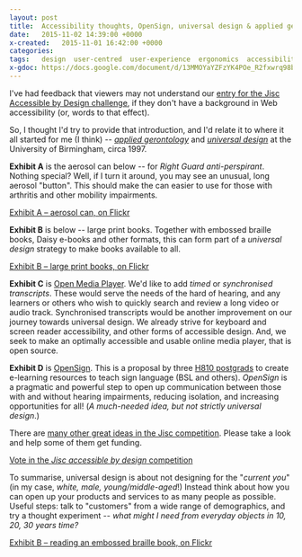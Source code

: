 ```yaml
---
layout: post
title:  Accessibility thoughts, OpenSign, universal design & applied gerontology
date:   2015-11-02 14:39:00 +0000
x-created:   2015-11-01 16:42:00 +0000
categories:
tags:   design  user-centred  user-experience  ergonomics  accessibility  usability
x-gdoc: https://docs.google.com/document/d/13MMOYaYZFzYK4POe_R2fxwrq98b0uwj_k_Hh1tDxaJ8/#
---
```



I've had feedback that viewers may not understand our [entry for the Jisc Accessible by Design challenge][jisc-omp],
if they don't have a background in Web accessibility (or, words to that effect).

So, I thought I'd try to provide that introduction, and I'd relate it to where it
all started for me (I think) --
_[applied gerontology][nayak]_ and _[universal design][]_ at the University of Birmingham, circa 1997.

__Exhibit A__ is the aerosol can below -- for _Right Guard anti-perspirant_. Nothing special?
Well, if I turn it around, you may see an unusual, long aerosol "button".
This should make the can easier to use for those with arthritis and other mobility impairments.

[Exhibit A – aerosol can, on Flickr][img-A]

__Exhibit B__ is below -- large print books.
Together with embossed braille books, Daisy e-books and other formats, this can form part of a _universal design_ strategy to make books available to all.

[Exhibit B – large print books, on Flickr][img-B]

__Exhibit C__ is [Open Media Player][jisc-omp].
We'd like to add _timed_ or _synchronised transcripts_.
These would serve the needs of the hard of hearing, and any learners or others
who wish to quickly search and review a long video or audio track.
Synchronised transcripts would be another improvement on our journey towards universal design.
We already strive for keyboard and screen reader accessibility, and other forms of accessible design.
And, we seek to make an optimally accessible and usable online media player, that is open source.

__Exhibit D__ is [OpenSign][jisc-sign].
This is a proposal by three [H810 postgrads][H810] to create e-learning resources to teach sign language (BSL and others).
_OpenSign_ is a pragmatic and powerful step to open up communication between those with and without hearing impairments, reducing isolation, and increasing opportunities for all!
(_A much-needed idea, but not strictly universal design_.)

There are [many other great ideas in the Jisc competition][ideas].
Please take a look and help some of them get funding.

[Vote in the _Jisc accessible by design_ competition][vote]


To summarise, universal design is about not designing for the "_current you_"
(in my case, _white, male, young/middle-aged_!)
Instead think about how you can open up your products and services to as many people as possible.
Useful steps: talk to "customers" from a wide range of demographics, and try a thought experiment -- _what might I need from everyday objects in 10, 20, 30 years time?_


[Exhibit B – reading an embossed braille book, on Flickr][img-B-braille]


[blog-1]: http://nick.freear.org.uk/2015/10/02/open-media-player-jisc-challenge.html
[jisc-omp]: https://elevator.jisc.ac.uk/e/accessiblebydesign/idea/open-media-player
    "Still time! Voting closes ~23:30 UTC, 2 November 2015"
[jisc-sign]: https://elevator.jisc.ac.uk/e/accessiblebydesign/idea/opensign
    "Still time! Voting closes ~23:30 UTC, 2 November 2015"
[ideas]: https://elevator.jisc.ac.uk/e/accessiblebydesign/ideas
    "Still time! Voting closes ~23:30 UTC, 2 November 2015"
[vote]: https://elevator.jisc.ac.uk/e/accessiblebydesign/ideas#!__BIG_ME__
    "Still time! Voting closes ~23:30 UTC, 2 November 2015"
[H810]: http://www.open.ac.uk/postgraduate/modules/h810
    "Accessible online learning: supporting disabled students, H810 postgraduate course, from The Open University"
[nayak]: https://web.archive.org/web/20070611215853/http://www.gerontology.bham.ac.uk/staff.htm
    "My final year Mechanical Engineering degree project was with Dr. Laxman Nayak, Director, Centre for Applied Gerontology, University of Birmingham (1996-97)"
[universal design]: https://en.wikipedia.org/wiki/Universal_design

[img-A]: https://flickr.com/photos/nfreear/22528307270#!__EMBED_ME__
[img-B]: https://flickr.com/photos/manchesterlibrary/2720582882#!__EMBED_ME__
[img-B-braille]: https://flickr.com/photos/vater_fotografo/8859074000#!__EMBED_ME__
